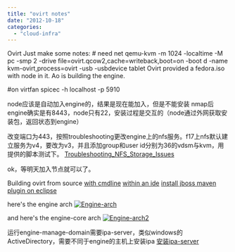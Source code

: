 ```yaml
---
title: "ovirt notes"
date: "2012-10-18"
categories: 
  - "cloud-infra"
---
```


Ovirt Just make some notes: # need net qemu-kvm -m 1024 -localtime -M pc -smp 2 -drive file=ovirt.qcow2,cache=writeback,boot=on -boot d -name kvm-ovirt,process=ovirt -usb -usbdevice tablet Ovirt provided a fedora.iso with node in it. Ao is building the engine.

#on virtfan spicec -h localhost -p 5910

node应该是自动加入engine的，结果是现在能加入，但是不能安装 nmap后engine确实是有8443，node只有22，安装过程是交互的（node通过外网获取安装包，返回状态到engine）

改变端口为443，按照troubleshooting更改engine上的nfs服务。f17上nfs默认建立服务为v4，要改为v3，并且添加group和user id分别为36的vdsm与kvm，用提供的脚本测试下。 [Troubleshooting\_NFS\_Storage\_Issues](http://wiki.ovirt.org/wiki/Troubleshooting_NFS_Storage_Issues "fix the nfs")

ok，等明天加入节点就可以了。

Building ovirt from source [with cmdline](http://wiki.ovirt.org/wiki/Building_oVirt_engine "with cmdline") [within an ide](http://wiki.ovirt.org/wiki/Building_Ovirt_Engine/IDE "within an ide") [install jboss maven plugin on eclipse](https://community.jboss.org/en/tools/blog/2011/02/21/getting-started-with-jboss-tools-jboss-maven-integration-and-weld "install jboss maven plugin on eclipse")

here's the engine arch [![](/blog/post/images/Engine-arch.png "Engine-arch")](http://69.164.197.168/wp-content/uploads/2012/10/Engine-arch.png)

and here's the engine-core arch [![](/blog/post/images/Engine-arch2.png "Engine-arch2")](http://69.164.197.168/wp-content/uploads/2012/10/Engine-arch2.png)

运行engine-manage-domain需要ipa-server，类似windows的ActiveDirectory，需要不同于engine的主机上安装ipa [安装ipa-server](http://blog.jaurola.fi/2011/12/28/implementing-ipa-server-with-windowslinux-environment "ipa-server")
